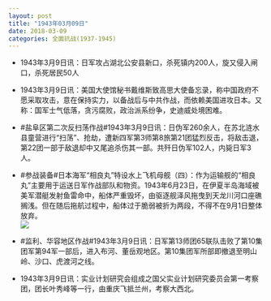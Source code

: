 ```yaml
---
layout: post
title: "1943年03月09日"
date: 2018-03-09
categories: 全面抗战(1937-1945)
---
```


<meta name="referrer" content="no-referrer" />

- 1943年3月9日讯：日军攻占湖北公安县新口，杀死镇内200人，旋又侵入闸口，杀死居民50人 

- 1943年3月9日讯：美国大使馆秘书戴维斯致高思大使备忘录，称中国政府不愿采取攻击，意在保持实力，以备战后与中共作战，而依赖美国进攻日本。又称：国军士气低落，贪污腐败，政治派系纷争，史迪威处境困难。 

- #盐阜区第二次反扫荡作战#1943年3月9日讯：日伪军260余人，在苏北涟水县童营进行“扫荡”、抢劫，遭新四军第3师第8旅第21团猛烈反击，将敌击退，第22团一部于敌退却中又尾追杀伤其一部。共歼日伪军102人，内毙日军3人。 

- #参战装备#日本海军“相良丸”特设水上飞机母舰（四）：作为运输舰的“相良丸”主要用于运送日军作战部队和物资。1943年6月23日，在伊夏半岛海域被美军潜艇发射鱼雷命中，船体严重毁坏，由驱逐舰泽风拖曳到天龙川河口座礁搁浅。但在随后拖航过程中，船体过于脆弱被折为两段，不得不在9月1日整体放弃。 <br/><img src="https://wx2.sinaimg.cn/large/aca367d8ly1fp6c3tyn42j20dc08ggnb.jpg" />

- #监利、华容地区作战#1943年3月9日讯：日军第13师团65联队击败了第10集团军第94军一部后，进入布河、董岳观地区。第10集团军所部即撤退至明山岭、沙口、虎渡河之线。 

- 1943年3月9日讯：实业计划研究会组成之国父实业计划研究委员会第一考察团，团长叶秀峰等一行，由重庆飞抵兰州，考察大西北。 

